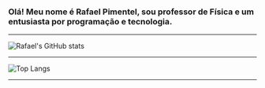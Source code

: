 ### **Olá!** Meu nome é Rafael Pimentel, sou professor de Física e um entusiasta por programação e tecnologia.

***

![Rafael's GitHub stats](https://github-readme-stats.vercel.app/api?username=RFP-11&show_icons=true&theme=dark&include_all_commits=true&count_private=true)

***
  
![Top Langs](https://github-readme-stats.vercel.app/api/top-langs/?username=RFP-11&layout=compact&langs_count=7&theme=dark&count_private=true)

<!---
All inbuilt themes:-
dark, radical, merko, gruvbox, tokyonight, onedark, cobalt, synthwave, highcontrast, dracula
-->

***
